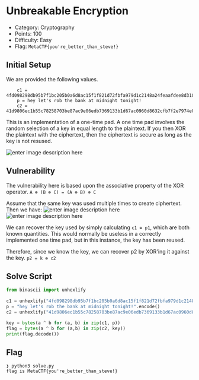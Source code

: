 # Unbreakable Encryption

 - Category: Cryptography
 - Points: 100
 - Difficulty: Easy
 - Flag: ``MetaCTF{you're_better_than_steve!}``

## Initial Setup

We are provided the following values.

		c1 = 4fd098298db95b7f1bc205b0a6d8ac15f1f821d72fbfa979d1c2148a24feaafdee8d3108e8ce29c3ce1291
		p = hey let's rob the bank at midnight tonight!
		c2 = 41d9806ec1b55c78258703be87ac9e06edb7369133b1d67ac0960d8632cfb7f2e7974e0ff3c536c1871b
This is an implementation of a one-time pad.
A one time pad involves the random selection of a key in equal length to the plaintext. If you then XOR the plaintext with the ciphertext, then the ciphertext is secure as long as the key is not resused.

![enter image description here](https://wikimedia.org/api/rest_v1/media/math/render/svg/ff9b8f1e11968e11bb13fae563ea5113ca1578b8)

## Vulnerability

The vulnerability here is based upon the associative property of the XOR operator.
``A ⊕ (B ⊕ C) = (A ⊕ B) ⊕ C``

Assume that the same key was used multiple times to create ciphertext. Then we have:
![enter image description here](https://wikimedia.org/api/rest_v1/media/math/render/svg/ff9b8f1e11968e11bb13fae563ea5113ca1578b8)
![enter image description here](https://wikimedia.org/api/rest_v1/media/math/render/svg/9e87e7aba43cfbd3b30ce4fe095d22902f0ebb72)

We can recover the key used by simply calculating ``c1 ⊕ p1``, which are both known quantities. This would normally be useless in a correctly implemented one time pad, but in this instance, the key has been reused.

Therefore, since we know the key, we can recover p2 by XOR'ing it against the key.
``p2 = k ⊕ c2``

## Solve Script

```python
from binascii import unhexlify
  
c1 = unhexlify("4fd098298db95b7f1bc205b0a6d8ac15f1f821d72fbfa979d1c2148a24feaafdee8d3108e8ce29c3ce1291")
p = "hey let's rob the bank at midnight tonight!".encode()
c2 = unhexlify("41d9806ec1b55c78258703be87ac9e06edb7369133b1d67ac0960d8632cfb7f2e7974e0ff3c536c1871b")

key = bytes(a ^ b for (a, b) in zip(c1, p))
flag = bytes(a ^ b for (a,b) in zip(c2, key))
print(flag.decode())
```

## Flag
```
❯ python3 solve.py 
flag is MetaCTF{you're_better_than_steve!}
```

